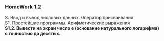 ### HomeWork 1.2  
S. Ввод и вывод числовых данных. Оператор присваивания  
S1. Простейшие программы. Арифметические выражения  
**S1.2. Вывести на экран число e (основание натурального логарифма) с точностью до десятых.**
